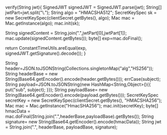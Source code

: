 verify(String jwt){
  SignedJWT signedJWT = SignedJWT.parse(jwt);
  String[] jwtPart=jwt.split("\\.");
  String algo = "HMACSHA512";
  SecretKeySpec sk = new SecretKeySpec(clientSecret.getBytes(), algo);
  Mac mac = Mac.getInstance(algo);
  mac.init(sk);

  String signedContent = String.join(".",jwtPart[0],jwtPart[1]);
  mac.update(signedContent.getBytes());
  byte[] exp=mac.doFinal();

  return ConstantTimeUtils.areEqual(exp, signedJWT.getSignature().decode());
}


String header=JSON.toJSONString(Collections.singletonMap("alg","HS256"));
String headerBase = new String(Base64.getEncoder().encode(header.getBytes()));
errCase(subject);
String payload=JSON.toJSONString(new HashMap<String,Object>(){{
  put("sub", subject);
}});
String payloadBase= new String(Base64.getEncoder().encode(payload.getBytes()));
SecretKeySpec secretKey = new SecretKeySpec(clientSecret.getBytes(), "HMACSHA256");
Mac mac = Mac.getInstance("HmacSHA256");
mac.init(secretKey);
byte[] hmacData = mac.doFinal(String.join(".",headerBase,payloadBase).getBytes());
String signature= new String(Base64.getEncoder().encode(hmacData));
String jwt = String.join(".", headerBase, payloadBase, signature);
